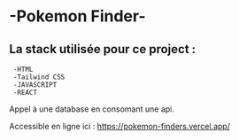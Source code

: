 # -Pokemon Finder-

## La stack utilisée pour ce project :

```
 -HTML
 -Tailwind CSS
 -JAVASCRIPT
 -REACT
 ```

Appel à une database en consomant une api.


Accessible en ligne ici : https://pokemon-finders.vercel.app/
